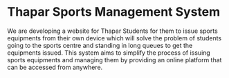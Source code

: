 # Thapar Sports Management System
We are developing a website for Thapar Students for them to issue sports equipments from their own device which will solve the problem of students going to the sports centre and standing in long queues to get the equipments issued.
This system aims to simplify the process of issuing sports equipments and managing them by providing an online platform that can be accessed from anywhere.
